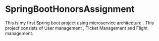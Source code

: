 # SpringBootHonorsAssignment
This is my first Spring boot project using microservice architecture . This project consists of User management , Ticket Management and Flight management.
